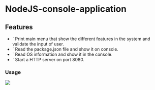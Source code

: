 # NodeJS-console-application

## Features
* ` Print main menu that show the different features in the system and validate the input of user. 
* ` Read the package.json file and show it on console.
* ` Read OS information and show it in the console. 
* ` Start a HTTP server on port 8080.

### Usage
![](notice-board.gif)
